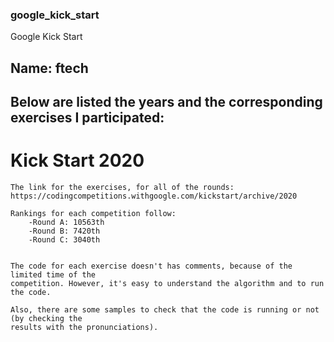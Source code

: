### google_kick_start
Google Kick Start

## Name: ftech

## Below are listed the years and the corresponding exercises I participated:


# Kick Start 2020
    The link for the exercises, for all of the rounds: https://codingcompetitions.withgoogle.com/kickstart/archive/2020
    
    Rankings for each competition follow:
        -Round A: 10563th
        -Round B: 7420th
        -Round C: 3040th


    The code for each exercise doesn't has comments, because of the limited time of the
    competition. However, it's easy to understand the algorithm and to run the code.

    Also, there are some samples to check that the code is running or not (by checking the
    results with the pronunciations).
